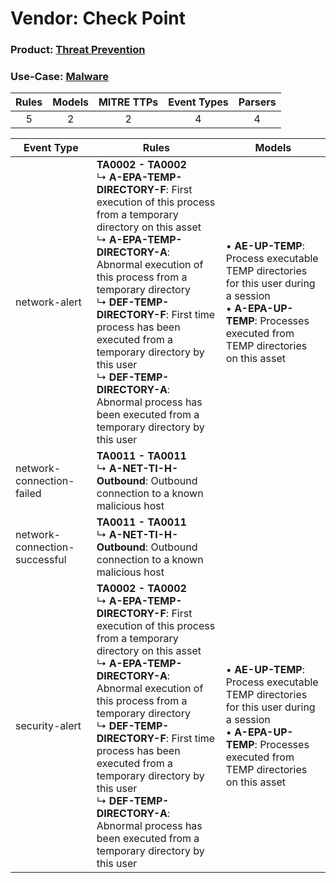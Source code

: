 Vendor: Check Point
===================
### Product: [Threat Prevention](../ds_check_point_threat_prevention.md)
### Use-Case: [Malware](../../../../UseCases/uc_malware.md)

| Rules | Models | MITRE TTPs | Event Types | Parsers |
|:-----:|:------:|:----------:|:-----------:|:-------:|
|   5   |   2    |     2      |      4      |    4    |

| Event Type                    | Rules                                                                                                                                                                                                                                                                                                                                                                                                                                                                 | Models                                                                                                                                                                      |
| ----------------------------- | --------------------------------------------------------------------------------------------------------------------------------------------------------------------------------------------------------------------------------------------------------------------------------------------------------------------------------------------------------------------------------------------------------------------------------------------------------------------- | --------------------------------------------------------------------------------------------------------------------------------------------------------------------------- |
| network-alert                 | <b>TA0002 - TA0002</b><br> ↳ <b>A-EPA-TEMP-DIRECTORY-F</b>: First execution of this process from a temporary directory on this asset<br> ↳ <b>A-EPA-TEMP-DIRECTORY-A</b>: Abnormal execution of this process from a temporary directory<br> ↳ <b>DEF-TEMP-DIRECTORY-F</b>: First time process has been executed from a temporary directory by this user<br> ↳ <b>DEF-TEMP-DIRECTORY-A</b>: Abnormal process has been executed from a temporary directory by this user |  • <b>AE-UP-TEMP</b>: Process executable TEMP directories for this user during a session<br> • <b>A-EPA-UP-TEMP</b>: Processes executed from TEMP directories on this asset |
| network-connection-failed     | <b>TA0011 - TA0011</b><br> ↳ <b>A-NET-TI-H-Outbound</b>: Outbound connection to a known malicious host                                                                                                                                                                                                                                                                                                                                                                |                                                                                                                                                                             |
| network-connection-successful | <b>TA0011 - TA0011</b><br> ↳ <b>A-NET-TI-H-Outbound</b>: Outbound connection to a known malicious host                                                                                                                                                                                                                                                                                                                                                                |                                                                                                                                                                             |
| security-alert                | <b>TA0002 - TA0002</b><br> ↳ <b>A-EPA-TEMP-DIRECTORY-F</b>: First execution of this process from a temporary directory on this asset<br> ↳ <b>A-EPA-TEMP-DIRECTORY-A</b>: Abnormal execution of this process from a temporary directory<br> ↳ <b>DEF-TEMP-DIRECTORY-F</b>: First time process has been executed from a temporary directory by this user<br> ↳ <b>DEF-TEMP-DIRECTORY-A</b>: Abnormal process has been executed from a temporary directory by this user |  • <b>AE-UP-TEMP</b>: Process executable TEMP directories for this user during a session<br> • <b>A-EPA-UP-TEMP</b>: Processes executed from TEMP directories on this asset |
